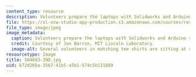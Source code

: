 ```yaml
---
content_type: resource
description: Volunteers prepare the laptops with Solidworks and Arduino software.
file: https://ol-ocw-studio-app-production.s3.amazonaws.com/courses/res-2-005-girls-who-build-make-your-own-wearables-workshop-spring-2015/672d265a356741b5a5b1574c5b111889_504693-39D.jpg
file_type: image/jpeg
image_metadata:
  caption: Volunteers prepare the laptops with Solidworks and Arduino software.
  credit: Courtesy of Jon Barron, MIT Lincoln Laboratory.
  image-alt: Several volunteers in matching tee shirts are sitting at computers.
resourcetype: Image
title: 504693-39D.jpg
uid: 672d265a-3567-41b5-a5b1-574c5b111889
---
```

